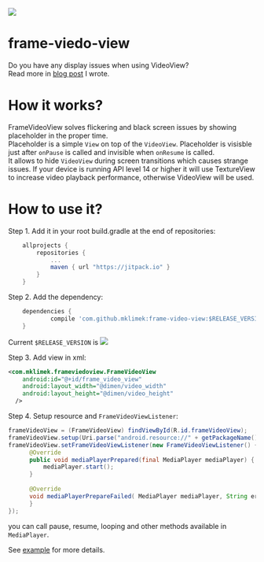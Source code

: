 [![](https://jitpack.io/v/mklimek/frame-video-view.svg)](https://jitpack.io/#mklimek/frame-video-view)
# frame-viedo-view
Do you have any display issues when using VideoView? <br />
Read more in [blog post](http://mklimek.github.io/frame-video-view/) I wrote.<br/>

# How it works?
FrameVideoView solves flickering and black screen issues by showing placeholder in the proper time.<br/>
Placeholder is a simple `View` on top of the `VideoView`. Placeholder is visisble just after `onPause` is called and invisible when `onResume` is called.<br/>
It allows to hide `VideoView` during screen transitions which causes strange issues.
If your device is running API level 14 or higher it will use TextureView to increase video playback performance, otherwise VideoView will be used.


# How to use it?
Step 1. Add it in your root build.gradle at the end of repositories:
```groovy
	allprojects {
		repositories {
			...
			maven { url "https://jitpack.io" }
		}
	}
```
Step 2. Add the dependency:
```groovy
	dependencies {
	        compile 'com.github.mklimek:frame-video-view:$RELEASE_VERSION'
	}
```
Current `$RELEASE_VERSION` is [![](https://jitpack.io/v/mklimek/frame-video-view.svg)](https://jitpack.io/#mklimek/frame-video-view)


Step 3. Add view in xml:
```xml
<com.mklimek.frameviedoview.FrameVideoView
    android:id="@+id/frame_video_view"
    android:layout_width="@dimen/video_width"
    android:layout_height="@dimen/video_height"
  />
```

Step 4. Setup resource and `FrameVideoViewListener`:
```java
frameVideoView = (FrameVideoView) findViewById(R.id.frameVideoView);
frameVideoView.setup(Uri.parse("android.resource://" + getPackageName() + "/" + R.raw.fb));
frameVideoView.setFrameVideoViewListener(new FrameVideoViewListener() {
      @Override
      public void mediaPlayerPrepared(final MediaPlayer mediaPlayer) {
          mediaPlayer.start();
      }
      
      @Override
      void mediaPlayerPrepareFailed( MediaPlayer mediaPlayer, String error ){
      }
});
```
you can call pause, resume, looping and other methods available in `MediaPlayer`.

See [example](https://gist.github.com/mklimek/1a7e5497292b9d945ef1e143d152e312) for more details.

